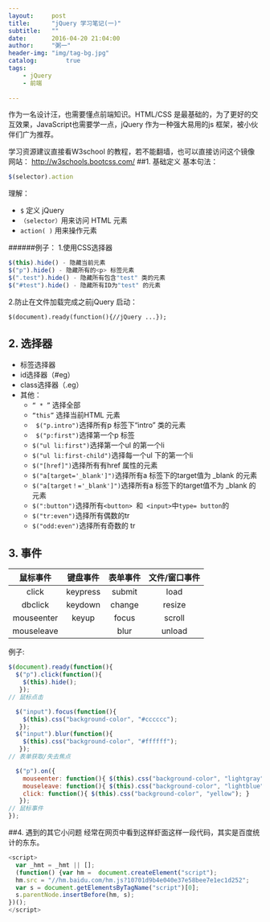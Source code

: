 ```yaml
---
layout:     post
title:      "jQuery 学习笔记(一)"
subtitle:   ""
date:       2016-04-20 21:04:00
author:     "粥一"
header-img: "img/tag-bg.jpg"
catalog:		true
tags:
    - jQuery
    - 前端
    
---
```

作为一名设计汪，也需要懂点前端知识。HTML/CSS 是最基础的，为了更好的交互效果，JavaScript也需要学一点，jQuery 作为一种强大易用的js 框架，被小伙伴们广为推荐。

学习资源建议直接看W3school 的教程，若不能翻墙，也可以直接访问这个镜像网站： http://w3schools.bootcss.com/
##1. 基础定义 
基本句法：

```javascript
$(selector).action
```

理解：

- `$` 定义 jQuery
- `（selector）`用来访问 HTML 元素
- `action( )` 用来操作元素


######例子：
1.使用CSS选择器 

```javascript
$(this).hide() - 隐藏当前元素
$("p").hide() - 隐藏所有的<p> 标签元素
$(".test").hide() - 隐藏所有包含"test" 类的元素
$("#test").hide() - 隐藏所有ID为"test" 的元素
```

2.防止在文件加载完成之前jQuery 启动：

```
$(document).ready(function(){//jQuery ...});
```

## 2. 选择器
- 标签选择器 
- id选择器（#eg）
- class选择器（.eg）
- 其他：
    - `“ * ”` 选择全部 
    -  `“this”` 选择当前HTML 元素 
    -  ` $("p.intro")`选择所有p 标签下“intro” 类的元素 
    -  ` $("p:first")`选择第一个p 标签
    -  `$("ul li:first")`选择第一个ul 的第一个li  
    -  `$("ul li:first-child")`选择每一个ul 下的第一个li  
    -  `$("[href]")`选择所有有href 属性的元素 
    -  `$("a[target='_blank']")`选择所有a 标签下的target值为 _blank 的元素 
    -  `$("a[target！='_blank']")`选择所有a 标签下的target值不为 _blank 的元素 
    -  `$(":button")`选择所有`<button> `和` <input>`中`type= button`的 
    -  `$("tr:even")`选择所有偶数的tr  
    -  `$("odd:even")`选择所有奇数的 tr 


## 3. 事件

| 鼠标事件 | 键盘事件 | 表单事件 |	文件/窗口事件
| :--------:	 |		 :--------: 	| 	:----------:	 | 	:--: 	|
| click | keypress | submit | load
| dbclick | keydown | change |resize
| mouseenter | keyup | focus |scroll
| mouseleave | | blur |unload

例子: 

```javascript
$(document).ready(function(){ 
  $("p").click(function(){ 
    $(this).hide();
   });
// 鼠标点击 

  $("input").focus(function(){ 
    $(this).css("background-color", "#cccccc");
   }); 
  $("input").blur(function(){ 
    $(this).css("background-color", "#ffffff");
   });
// 表单获取/失去焦点 

  $("p").on({ 
    mouseenter: function(){ $(this).css("background-color", "lightgray"); }, 
    mouseleave: function(){ $(this).css("background-color", "lightblue"); }, 
    click: function(){ $(this).css("background-color", "yellow"); } 
   });
// 鼠标事件
});
```

##4. 遇到的其它小问题
经常在网页中看到这样虾面这样一段代码，其实是百度统计的东东。

```javascript
<script>
  var _hmt = _hmt || [];
  (function() {var hm =  document.createElement("script");
  hm.src = "//hm.baidu.com/hm.js?10701d9b4e040e37e58bee7e1ec1d252";
  var s = document.getElementsByTagName("script")[0];
  s.parentNode.insertBefore(hm, s);
})();
</script>
```
